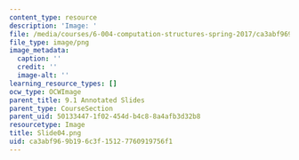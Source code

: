 ```yaml
---
content_type: resource
description: 'Image: '
file: /media/courses/6-004-computation-structures-spring-2017/ca3abf969b196c3f15127760919756f1_Slide04.png
file_type: image/png
image_metadata:
  caption: ''
  credit: ''
  image-alt: ''
learning_resource_types: []
ocw_type: OCWImage
parent_title: 9.1 Annotated Slides
parent_type: CourseSection
parent_uid: 50133447-1f02-454d-b4c8-8a4afb3d32b8
resourcetype: Image
title: Slide04.png
uid: ca3abf96-9b19-6c3f-1512-7760919756f1
---
```

